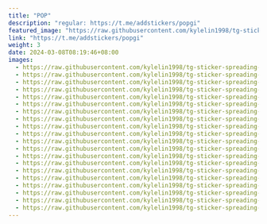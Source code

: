 ```yaml
---
title: "POP"
description: "regular: https://t.me/addstickers/popgi"
featured_image: "https://raw.githubusercontent.com/kylelin1998/tg-sticker-spreading-worldwide-images/main/img/f4a9989c-3ec8-4de5-b452-3c4feada7038.jpg"
link: "https://t.me/addstickers/popgi"
weight: 3
date: 2024-03-08T08:19:46+08:00
images:
  - https://raw.githubusercontent.com/kylelin1998/tg-sticker-spreading-worldwide-images/main/img/f4a9989c-3ec8-4de5-b452-3c4feada7038.jpg
  - https://raw.githubusercontent.com/kylelin1998/tg-sticker-spreading-worldwide-images/main/img/55f36cd0-76f8-4ac2-b0b0-e2510872dba4.jpg
  - https://raw.githubusercontent.com/kylelin1998/tg-sticker-spreading-worldwide-images/main/img/0b6be00c-9b72-4bd8-bae2-24eae157a263.jpg
  - https://raw.githubusercontent.com/kylelin1998/tg-sticker-spreading-worldwide-images/main/img/fde54c1f-0790-4f8c-938e-ec8b809c1788.jpg
  - https://raw.githubusercontent.com/kylelin1998/tg-sticker-spreading-worldwide-images/main/img/d18ee899-4924-479e-8407-3c57c98e357b.jpg
  - https://raw.githubusercontent.com/kylelin1998/tg-sticker-spreading-worldwide-images/main/img/2c32dcd6-2f19-4958-8156-a702442cc2aa.jpg
  - https://raw.githubusercontent.com/kylelin1998/tg-sticker-spreading-worldwide-images/main/img/19e72292-220a-419b-8c0e-3ebef8177564.jpg
  - https://raw.githubusercontent.com/kylelin1998/tg-sticker-spreading-worldwide-images/main/img/7f07fba3-8539-4d6c-9d3a-092216c89be3.jpg
  - https://raw.githubusercontent.com/kylelin1998/tg-sticker-spreading-worldwide-images/main/img/c66af42f-3660-48b8-bb54-fc16703dde60.jpg
  - https://raw.githubusercontent.com/kylelin1998/tg-sticker-spreading-worldwide-images/main/img/f7862781-892f-4178-91c9-156b1b85a84e.jpg
  - https://raw.githubusercontent.com/kylelin1998/tg-sticker-spreading-worldwide-images/main/img/d4854034-82f2-4ace-bb65-3df8369437aa.jpg
  - https://raw.githubusercontent.com/kylelin1998/tg-sticker-spreading-worldwide-images/main/img/eb66cf13-e6c7-40f6-b12a-9355d5bd6e2f.jpg
  - https://raw.githubusercontent.com/kylelin1998/tg-sticker-spreading-worldwide-images/main/img/0506323b-dab1-40c4-bbd0-2924ba1d18a2.jpg
  - https://raw.githubusercontent.com/kylelin1998/tg-sticker-spreading-worldwide-images/main/img/b2334e22-24d0-4487-bc47-637681e38a7d.jpg
  - https://raw.githubusercontent.com/kylelin1998/tg-sticker-spreading-worldwide-images/main/img/b71eba56-8ba8-4e14-ade5-de88041f8514.jpg
  - https://raw.githubusercontent.com/kylelin1998/tg-sticker-spreading-worldwide-images/main/img/ab19c97b-7307-43e6-b440-cde547a07918.jpg
  - https://raw.githubusercontent.com/kylelin1998/tg-sticker-spreading-worldwide-images/main/img/1141ff73-6619-4079-8b5c-ff40bebab9a4.jpg
  - https://raw.githubusercontent.com/kylelin1998/tg-sticker-spreading-worldwide-images/main/img/c5b5d0f4-6648-4aab-a615-c939b6e64ec2.jpg
  - https://raw.githubusercontent.com/kylelin1998/tg-sticker-spreading-worldwide-images/main/img/92efea04-2147-48a4-ae5b-7dd3e1796b2a.jpg
  - https://raw.githubusercontent.com/kylelin1998/tg-sticker-spreading-worldwide-images/main/img/7df9819b-24e7-4b72-87aa-813fd32062be.jpg
---
```

